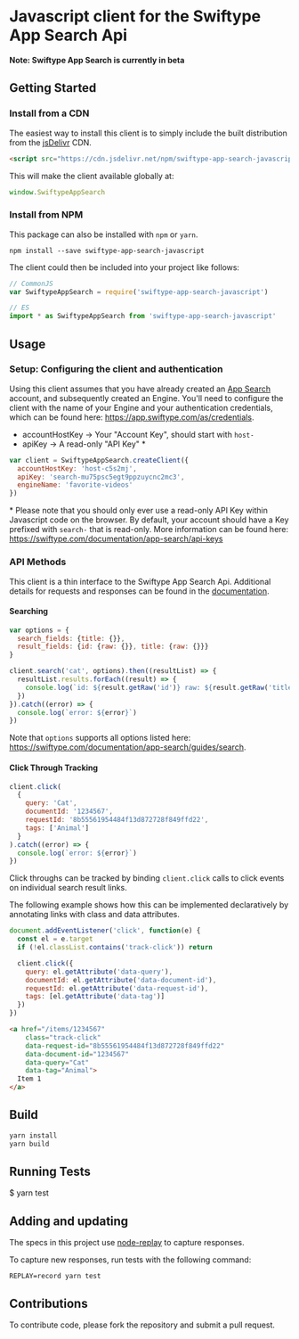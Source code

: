 # Javascript client for the Swiftype App Search Api

**Note: Swiftype App Search is currently in beta**

## Getting Started
### Install from a CDN

The easiest way to install this client is to simply include the built distribution from the [jsDelivr](https://www.jsdelivr.com/) CDN.

```html
<script src="https://cdn.jsdelivr.net/npm/swiftype-app-search-javascript@1.0.3"></script>
```

This will make the client available globally at:

```javascript
window.SwiftypeAppSearch
```

### Install from NPM

This package can also be installed with `npm` or `yarn`.

```
npm install --save swiftype-app-search-javascript
```

The client could then be included into your project like follows:

```javascript
// CommonJS
var SwiftypeAppSearch = require('swiftype-app-search-javascript')

// ES
import * as SwiftypeAppSearch from 'swiftype-app-search-javascript'
```

## Usage

### Setup: Configuring the client and authentication

Using this client assumes that you have already created an [App Search](https://swiftype.com/app-search) account, and subsequently created an Engine. You'll need to configure the client with the name of your Engine and your authentication credentials, which can be found here: https://app.swiftype.com/as/credentials.

- accountHostKey -> Your "Account Key", should start with `host-`
- apiKey -> A read-only "API Key" *

```javascript
var client = SwiftypeAppSearch.createClient({
  accountHostKey: 'host-c5s2mj',
  apiKey: 'search-mu75psc5egt9ppzuycnc2mc3',
  engineName: 'favorite-videos'
})
```

\* Please note that you should only ever use a read-only API Key within Javascript code on the browser. By default, your account should have a Key prefixed with `search-` that is read-only. More information can be found here: https://swiftype.com/documentation/app-search/api-keys

### API Methods

This client is a thin interface to the Swiftype App Search Api. Additional details for requests and responses can be
found in the [documentation](https://swiftype.com/documentation/app-search).

#### Searching

```javascript
var options = {
  search_fields: {title: {}},
  result_fields: {id: {raw: {}}, title: {raw: {}}}
}

client.search('cat', options).then((resultList) => {
  resultList.results.forEach((result) => {
    console.log(`id: ${result.getRaw('id')} raw: ${result.getRaw('title')}`)
  })
}).catch((error) => {
  console.log(`error: ${error}`)
})
```

Note that `options` supports all options listed here: https://swiftype.com/documentation/app-search/guides/search.

#### Click Through Tracking

```javascript
client.click(
  {
    query: 'Cat',
    documentId: '1234567',
    requestId: '8b55561954484f13d872728f849ffd22',
    tags: ['Animal']
  }
).catch((error) => {
  console.log(`error: ${error}`)
})
```

Click throughs can be tracked by binding `client.click` calls to click events on individual search result links.

The following example shows how this can be implemented declaratively by annotating links with class and data attributes.

```javascript
document.addEventListener('click', function(e) {
  const el = e.target
  if (!el.classList.contains('track-click')) return

  client.click({
    query: el.getAttribute('data-query'),
    documentId: el.getAttribute('data-document-id'),
    requestId: el.getAttribute('data-request-id'),
    tags: [el.getAttribute('data-tag')]
  })
})
```

```html
<a href="/items/1234567"
    class="track-click"
    data-request-id="8b55561954484f13d872728f849ffd22"
    data-document-id="1234567"
    data-query="Cat"
    data-tag="Animal">
  Item 1
</a>
```

## Build

```bash
yarn install
yarn build
```

## Running Tests

  $ yarn test

## Adding and updating

  The specs in this project use [node-replay](https://github.com/assaf/node-replay) to capture responses.

  To capture new responses, run tests with the following command:

  ```
  REPLAY=record yarn test
  ```

## Contributions

  To contribute code, please fork the repository and submit a pull request.
